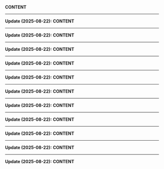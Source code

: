 __CONTENT__

---
**Update (2025-08-22):**
__CONTENT__

---
**Update (2025-08-22):**
__CONTENT__

---
**Update (2025-08-22):**
__CONTENT__

---
**Update (2025-08-22):**
__CONTENT__

---
**Update (2025-08-22):**
__CONTENT__

---
**Update (2025-08-22):**
__CONTENT__

---
**Update (2025-08-22):**
__CONTENT__

---
**Update (2025-08-22):**
__CONTENT__

---
**Update (2025-08-22):**
__CONTENT__

---
**Update (2025-08-22):**
__CONTENT__

---
**Update (2025-08-22):**
__CONTENT__
